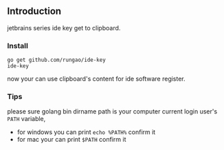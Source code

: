 ## Introduction 
jetbrains series ide key get to clipboard.

### Install
```
go get github.com/rungao/ide-key
ide-key
```
now your can use clipboard's content for ide software register.

### Tips
please sure golang bin dirname path is your computer current login user's `PATH` variable, 
 - for windows you can print `echo %PATH%` confirm it
 - for mac your can print `$PATH` confirm it
